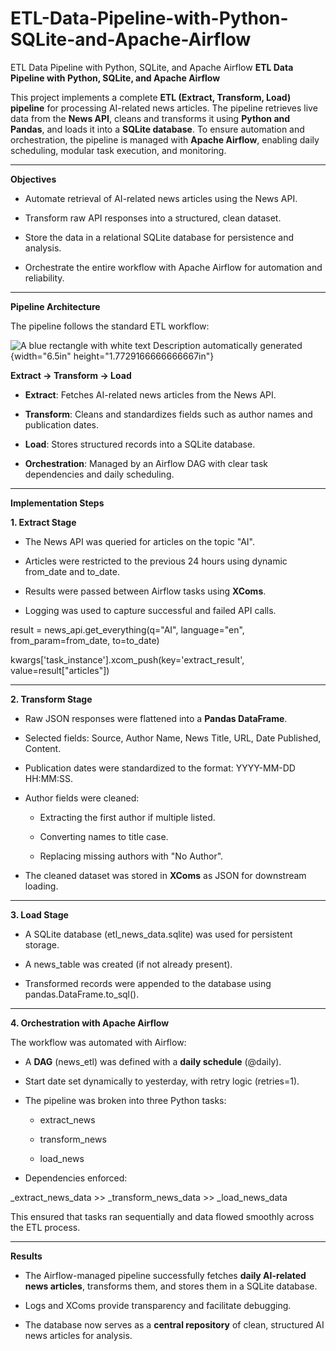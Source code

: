 # ETL-Data-Pipeline-with-Python-SQLite-and-Apache-Airflow
ETL Data Pipeline with Python, SQLite, and Apache Airflow
**ETL Data Pipeline with Python, SQLite, and Apache Airflow**

This project implements a complete **ETL (Extract, Transform, Load)
pipeline** for processing AI-related news articles. The pipeline
retrieves live data from the **News API**, cleans and transforms it
using **Python and Pandas**, and loads it into a **SQLite database**. To
ensure automation and orchestration, the pipeline is managed with
**Apache Airflow**, enabling daily scheduling, modular task execution,
and monitoring.

------------------------------------------------------------------------

**Objectives**

- Automate retrieval of AI-related news articles using the News API.

- Transform raw API responses into a structured, clean dataset.

- Store the data in a relational SQLite database for persistence and
  analysis.

- Orchestrate the entire workflow with Apache Airflow for automation and
  reliability.

------------------------------------------------------------------------

**Pipeline Architecture**

The pipeline follows the standard ETL workflow:

![A blue rectangle with white text Description automatically
generated](media/image1.png){width="6.5in"
height="1.7729166666666667in"}

**Extract → Transform → Load**

- **Extract**: Fetches AI-related news articles from the News API.

- **Transform**: Cleans and standardizes fields such as author names and
  publication dates.

- **Load**: Stores structured records into a SQLite database.

- **Orchestration**: Managed by an Airflow DAG with clear task
  dependencies and daily scheduling.

------------------------------------------------------------------------

**Implementation Steps**

**1. Extract Stage**

- The News API was queried for articles on the topic \"AI\".

- Articles were restricted to the previous 24 hours using dynamic
  from_date and to_date.

- Results were passed between Airflow tasks using **XComs**.

- Logging was used to capture successful and failed API calls.

result = news_api.get_everything(q=\"AI\", language=\"en\",
from_param=from_date, to=to_date)

kwargs\[\'task_instance\'\].xcom_push(key=\'extract_result\',
value=result\[\"articles\"\])

------------------------------------------------------------------------

**2. Transform Stage**

- Raw JSON responses were flattened into a **Pandas DataFrame**.

- Selected fields: Source, Author Name, News Title, URL, Date Published,
  Content.

- Publication dates were standardized to the format: YYYY-MM-DD
  HH:MM:SS.

- Author fields were cleaned:

  - Extracting the first author if multiple listed.

  - Converting names to title case.

  - Replacing missing authors with \"No Author\".

- The cleaned dataset was stored in **XComs** as JSON for downstream
  loading.

------------------------------------------------------------------------

**3. Load Stage**

- A SQLite database (etl_news_data.sqlite) was used for persistent
  storage.

- A news_table was created (if not already present).

- Transformed records were appended to the database using
  pandas.DataFrame.to_sql().

------------------------------------------------------------------------

**4. Orchestration with Apache Airflow**

The workflow was automated with Airflow:

- A **DAG** (news_etl) was defined with a **daily schedule** (@daily).

- Start date set dynamically to yesterday, with retry logic (retries=1).

- The pipeline was broken into three Python tasks:

  - extract_news

  - transform_news

  - load_news

- Dependencies enforced:

\_extract_news_data \>\> \_transform_news_data \>\> \_load_news_data

This ensured that tasks ran sequentially and data flowed smoothly across
the ETL process.

------------------------------------------------------------------------

**Results**

- The Airflow-managed pipeline successfully fetches **daily AI-related
  news articles**, transforms them, and stores them in a SQLite
  database.

- Logs and XComs provide transparency and facilitate debugging.

- The database now serves as a **central repository** of clean,
  structured AI news articles for analysis.
